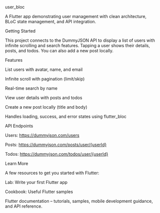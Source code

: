 user_bloc

A Flutter app demonstrating user management with clean architecture, BLoC state management, and API integration.

Getting Started

This project connects to the DummyJSON API to display a list of users with infinite scrolling and search features. Tapping a user shows their details, posts, and todos. You can also add a new post locally.

Features

List users with avatar, name, and email

Infinite scroll with pagination (limit/skip)

Real-time search by name

View user details with posts and todos

Create a new post locally (title and body)

Handles loading, success, and error states using flutter_bloc


API Endpoints

Users: https://dummyjson.com/users

Posts: https://dummyjson.com/posts/user/{userId}

Todos: https://dummyjson.com/todos/user/{userId}


Learn More

A few resources to get you started with Flutter:

Lab: Write your first Flutter app

Cookbook: Useful Flutter samples

Flutter documentation – tutorials, samples, mobile development guidance, and API reference.


